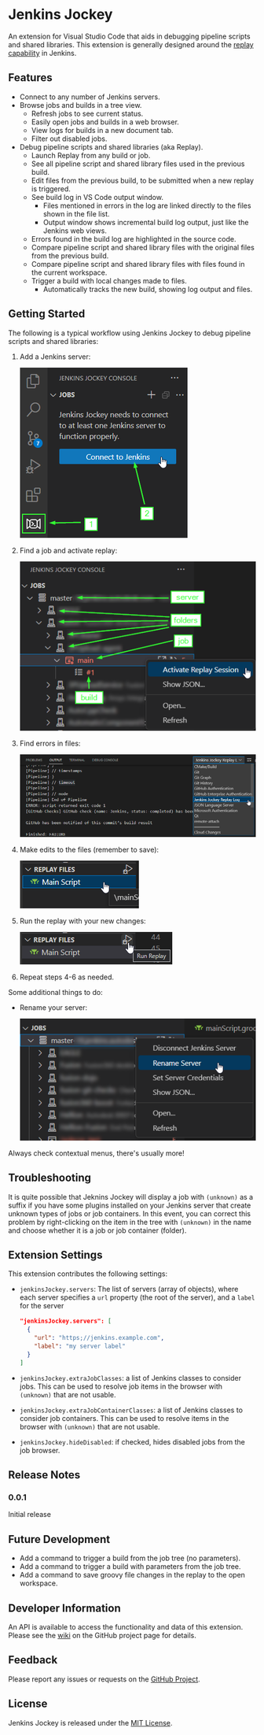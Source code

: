 # Jenkins Jockey

An extension for Visual Studio Code that aids in debugging pipeline scripts and shared libraries. This
extension is generally designed around the [replay
capability](https://www.jenkins.io/blog/2016/04/14/replay-with-pipeline/) in Jenkins.

## Features

- Connect to any number of Jenkins servers.
- Browse jobs and builds in a tree view.
  - Refresh jobs to see current status.
  - Easily open jobs and builds in a web browser.
  - View logs for builds in a new document tab.
  - Filter out disabled jobs.
- Debug pipeline scripts and shared libraries (aka Replay).
  - Launch Replay from any build or job.
  - See all pipeline script and shared library files used in the previous build.
  - Edit files from the previous build, to be submitted when a new replay is triggered.
  - See build log in VS Code output window.
    - Files mentioned in errors in the log are linked directly to the files shown in the file list.
    - Output window shows incremental build log output, just like the Jenkins web views.
  - Errors found in the build log are highlighted in the source code.
  - Compare pipeline script and shared library files with the original files from the previous build.
  - Compare pipeline script and shared library files with files found in the current workspace.
  - Trigger a build with local changes made to files.
    - Automatically tracks the new build, showing log output and files.

## Getting Started

The following is a typical workflow using Jenkins Jockey to debug pipeline scripts and shared libraries:

1. Add a Jenkins server:

   ![Connect Jenkins Server](docs/images/connect-server.png)
2. Find a job and activate replay:

   ![Activate Replay](docs/images/tree-active-replay.png)
3. Find errors in files:

   ![Replay Log](docs/images/replay-log.png)
4. Make edits to the files (remember to save):

   ![Replay File Pick](docs/images/replay-file-pick.png)
5. Run the replay with your new changes:

   ![Run Replay](docs/images/run-replay.png)
6. Repeat steps 4-6 as needed.

Some additional things to do:

- Rename your server:
  
  ![Rename Server](docs/images/rename-server.png)

Always check contextual menus, there's usually more!

## Troubleshooting

It is quite possible that Jeknins Jockey will display a job with `(unknown)` as a suffix if you have some
plugins installed on your Jenkins server that create unknown types of jobs or job containers. In this event,
you can correct this problem by right-clicking on the item in the tree with `(unknown)` in the name and choose
whether it is a job or job container (folder).

## Extension Settings

This extension contributes the following settings:

- `jenkinsJockey.servers`: The list of servers (array of objects), where each server specifies a `url`
  property (the root of the server), and a `label` for the server

  ```json
  "jenkinsJockey.servers": [
    {
      "url": "https;//jenkins.example.com",
      "label": "my server label"
    }
  ]
  ```

- `jenkinsJockey.extraJobClasses`: a list of Jenkins classes to consider jobs. This can be used to resolve job
  items in the browser with `(unknown)` that are not usable.
- `jenkinsJockey.extraJobContainerClasses`: a list of Jenkins classes to consider job containers. This can be
  used to resolve items in the browser with `(unknown)` that are not usable.
- `jenkinsJockey.hideDisabled`: if checked, hides disabled jobs from the job browser.

## Release Notes

### 0.0.1

Initial release

## Future Development

- Add a command to trigger a build from the job tree (no parameters).
- Add a command to trigger a build with parameters from the job tree.
- Add a command to save groovy file changes in the replay to the open workspace.

## Developer Information

An API is available to access the functionality and data of this extension. Please see the
[wiki](https://github.com/douppc/jenkins-jockey/wiki) on the GitHub project page for details.

## Feedback

Please report any issues or requests on the [GitHub
Project](https://https://github.com/douppc/jenkins-jockey).

## License

Jenkins Jockey is released under the [MIT License](LICENSE).
